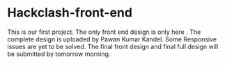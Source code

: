 # Hackclash-front-end
This is our first project. The only front end design is only here . The complete design is uploaded by Pawan Kumar Kandel. Some Responsive issues are yet to be solved. The final front design and final full design will be submitted by tomorrow morning. 
